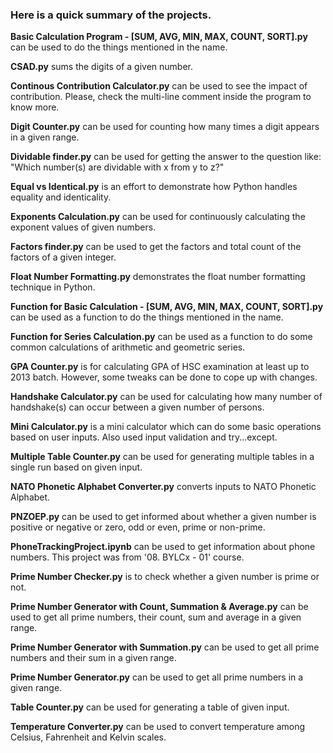 ### Here is a quick summary of the projects.

**Basic Calculation Program - [SUM, AVG, MIN, MAX, COUNT, SORT].py** can be used to do the things mentioned in the name.

**CSAD.py** sums the digits of a given number.

**Continous Contribution Calculator.py** can be used to see the impact of contribution. Please, check the multi-line comment inside the program to know more.

**Digit Counter.py** can be used for counting how many times a digit appears in a given range.

**Dividable finder.py** can be used for getting the answer to the question like: "Which number(s) are dividable with x from y to z?"

**Equal vs Identical.py** is an effort to demonstrate how Python handles equality and identicality.

**Exponents Calculation.py** can be used for continuously calculating the exponent values of given numbers. 

**Factors finder.py** can be used to get the factors and total count of the factors of a given integer.

**Float Number Formatting.py** demonstrates the float number formatting technique in Python.

**Function for Basic Calculation - [SUM, AVG, MIN, MAX, COUNT, SORT].py** can be used as a function to do the things mentioned in the name.

**Function for Series Calculation.py** can be used as a function to do some common calculations of arithmetic and geometric series.

**GPA Counter.py** is for calculating GPA of HSC examination at least up to 2013 batch. However, some tweaks can be done to cope up with changes.

**Handshake Calculator.py** can be used for calculating how many number of handshake(s) can occur between a given number of persons.

**Mini Calculator.py** is a mini calculator which can do some basic operations based on user inputs. Also used input validation and try...except.

**Multiple Table Counter.py** can be used for generating multiple tables in a single run based on given input.

**NATO Phonetic Alphabet Converter.py** converts inputs to NATO Phonetic Alphabet.

**PNZOEP.py** can be used to get informed about whether a given number is positive or negative or zero, odd or even, prime or non-prime.

**PhoneTrackingProject.ipynb** can be used to get information about phone numbers. This project was from '08. BYLCx - 01' course.

**Prime Number Checker.py** is to check whether a given number is prime or not.

**Prime Number Generator with Count, Summation & Average.py** can be used to get all prime numbers, their count, sum and average in a given range.

**Prime Number Generator with Summation.py** can be used to get all prime numbers and their sum in a given range.

**Prime Number Generator.py** can be used to get all prime numbers in a given range.

**Table Counter.py** can be used for generating a table of given input.

**Temperature Converter.py** can be used to convert temperature among Celsius, Fahrenheit and Kelvin scales.
